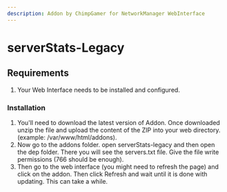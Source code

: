 ```yaml
---
description: Addon by ChimpGamer for NetworkManager WebInterface
---
```


# serverStats-Legacy

## Requirements

1. Your Web Interface needs to be installed and configured.

### Installation

1. You'll need to download the latest version of Addon. Once downloaded unzip the file and upload the content of the ZIP into your web directory. (example: /var/www/html/addons).
2. Now go to the addons folder. open serverStats-legacy and then open the dep folder. There you will see the servers.txt file. Give the file write permissions (766 should be enough).
3. Then go to the web interface (you might need to refresh the page) and click on the addon. Then click Refresh and wait until it is done with updating. This can take a while.
